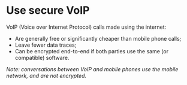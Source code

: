 [Title]: # (VoIP Calls)
[Order]: # (1)

# Use secure VoIP 

VoIP (Voice over Internet Protocol) calls made using the internet:

*	Are generally free or significantly cheaper than mobile phone calls;
*	Leave fewer data traces;
*	Can be encrypted end-to-end if both parties use the same (or compatible) software. 

*Note: conversations between VoIP and mobile phones use the mobile network, and are not encrypted.*
